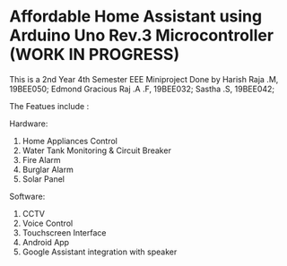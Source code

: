# Affordable Home Assistant using Arduino Uno Rev.3 Microcontroller (WORK IN PROGRESS)

This is a 2nd Year 4th Semester EEE Miniproject
Done by 
Harish Raja .M, 19BEE050;
Edmond Gracious Raj .A .F, 19BEE032;
Sastha .S, 19BEE042;

The Featues include :

Hardware:
1) Home Appliances Control
2) Water Tank Monitoring & Circuit Breaker 
3) Fire Alarm
4) Burglar Alarm
5) Solar Panel

Software:
1) CCTV
2) Voice Control
3) Touchscreen Interface
4) Android App 
5) Google Assistant integration with speaker
